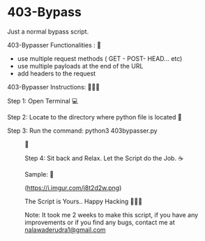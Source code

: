 # 403-Bypass
Just a normal bypass script.

403-Bypasser Functionalities : 🚀

- use multiple request methods ( GET - POST- HEAD... etc)
- use multiple payloads at the end of the URL
- add headers to the request

403-Bypasser Instructions: 👨🏻‍💻

Step 1:
Open Terminal 💻

Step 2:
Locate to the directory where python file is located 📂

Step 3:
Run the command: python3 403bypasser.py <url> <dir> 🧐

Step 4:
Sit back and Relax. Let the Script do the Job. ☕

Sample: 🐻

(https://i.imgur.com/j8t2d2w.png)

The Script is Yours.. Happy Hacking 👨🏻‍💻

Note:
It took me 2 weeks to make this script, if you have any improvements or if you find any bugs, contact me at nalawaderudra1@gmail.com

